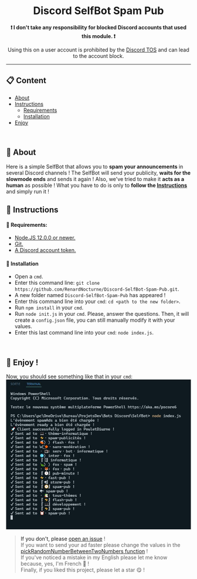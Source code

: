 <h1 align="center">Discord SelfBot Spam Pub</h1>

<p align="center"><strong>❗ I don't take any responsibility for blocked Discord accounts that used this module. ❗</strong></p>

<p align="center">Using this on a user account is prohibited by the <a href="https://discord.com/terms">Discord TOS</a> and can lead to the account block.</p>
<hr>

## 📋 Content
* [About](#about)
* [Instructions](#instructions)
    * [Requirements](#requirements)
    * [Installation](#installation)
* [Enjoy](#enjoy)
<br>

## 📰 About <a name="about"></a>
Here is a simple SelfBot that allows you to **spam your announcements** in several Discord channels ! The SelfBot will send your publicity, **waits for the slowmode ends** and sends it again ! Also, we've tried to make it **acts as a human** as possible ! 
What you have to do is only to **follow the [Instructions](#instructions)** and simply run it !
<br>

## 📜 Instructions  <a name ="instructions">
#### 🔑 Requirements: <a name="requirements"></a>
* [Node.JS 12.0.0 or newer.](https://nodejs.org/en/download/)
* [Git.](https://git-scm.com/downloads)
* [A Discord account token.](https://github.com/Tyrrrz/DiscordChatExporter/issues/76#issuecomment-410067054)

#### 🔨 Installation <a name="installation">
* Open a `cmd`.
* Enter this command line: `git clone https://github.com/RenardNocturne/Discord-SelfBot-Spam-Pub.git`.
* A new folder named `Discord-SelfBot-Spam-Pub` has appeared !
* Enter this command line into your `cmd`: `cd <path to the new folder>`.
* Run `npm install` in your `cmd`.
* Run `node init.js` in your `cmd`. Please, answer the questions. Then, it will create a `config.json` file, you can still manually modify it with your values. 
* Enter this last command line into your `cmd`: `node index.js`.
<br>

## 🎉 Enjoy ! <a name="enjoy">
Now, you should see something like that in your `cmd`:
![Result Image](https://github.com/RenardNocturne/Discord-SelfBot-Spam-Pub/blob/master/Images/Result.jpg?raw=true)

> If you don't, please [open an issue](https://github.com/RenardNocturne/Discord-SelfBot-Spam-Pub/issues) !<br>
> If you want to send your ad faster please change the values in the [pickRandomNumberBetweenTwoNumbers function](https://github.com/RenardNocturne/Discord-SelfBot-Spam-Pub/blob/master/Events/Ads/spamAds.js) !<br>
> If you've noticed a mistake in my English please let me know because, yes, I'm French 👋 !<br>
> Finally, if you liked this project, please let a star 😋 !